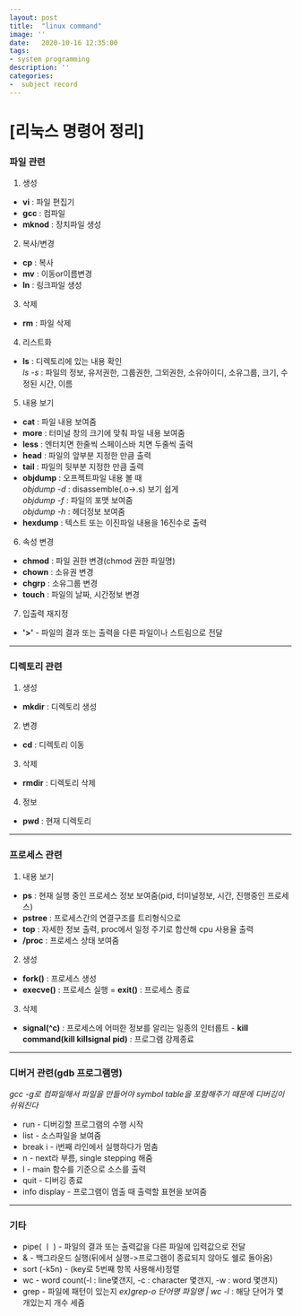 ```yaml
---
layout: post
title:  "linux command"
image: ''
date:   2020-10-16 12:35:00
tags:
- system programming
description: ''
categories:
-  subject record
---
```


# [리눅스 명령어 정리]
### 파일 관련
1. 생성
- **vi** : 파일 편집기 
- **gcc** : 컴파일 
- **mknod** : 장치파일 생성

2. 복사/변경
- **cp** : 복사
- **mv** : 이동or이름변경
- **ln** : 링크파일 생성

3. 삭제
- **rm** : 파일 삭제

4. 리스트화
- **ls** : 디렉토리에 있는 내용 확인<br>
  *ls -s* : 파일의 정보, 유저권한, 그룹권한, 그외권한, 소유아이디, 소유그룹, 크기, 수정된 시간, 이름

5. 내용 보기
- **cat** : 파일 내용 보여줌
- **more** : 터미널 창의 크기에 맞춰 파일 내용 보여줌
- **less** : 엔터치면 한줄씩 스페이스바 치면 두줄씩 출력
- **head** : 파일의 앞부분 지정한 만큼 출력
- **tail** : 파일의 뒷부분 지정한 만큼 출력
- **objdump** : 오프젝트파일 내용 볼 때<br>
 *objdump -d* : disassemble(.o->.s) 보기 쉽게 <br>
 *objdump -f* : 파일의 포맷 보여줌<br>
 *objdump -h* : 헤더정보 보여줌<br>
- **hexdump** : 텍스트 또는 이진파일 내용을 16진수로 출력

6. 속성 변경
- **chmod** : 파일 권한 변경(chmod 권한 파일명)
- **chown** : 소유권 변경
- **chgrp** : 소유그룹 변경
- **touch** : 파일의 날짜, 시간정보 변경

7. 입출력 재지정 
- **'>'** - 파일의 결과 또는 출력을 다른 파일이나 스트림으로 전달

<hr>

### 디렉토리 관련
1. 생성
- **mkdir** : 디렉토리 생성
2. 변경
- **cd** : 디렉토리 이동
3. 삭제
- **rmdir** : 디렉토리 삭제
4. 정보
- **pwd** : 현재 디렉토리

<hr>

### 프로세스 관련
1. 내용 보기
- **ps** : 현재 실행 중인 프로세스 정보 보여줌(pid, 터미널정보, 시간, 진행중인 프로세스)
- **pstree** : 프로세스간의 연결구조를 트리형식으로
- **top** : 자세한 정보 출력, proc에서 일정 주기로 합산해 cpu 사용율 출력
- **/proc** : 프로세스 상태 보여줌
2. 생성
- **fork()** : 프로세스 생성
- **execve()** : 프로세스 실행
= **exit()** : 프로세스 종료
3. 삭제
- **signal(^c)** : 프로세스에 어떠한 정보를 알리는 일종의 인터룹트 - **kill command(kill killsignal pid)** : 프로그램 강제종료

<hr>

### 디버거 관련(gdb 프로그램명)
*gcc -g로 컴파일해서 파일을 만들어야 symbol table을 포함해주기 때문에 디버깅이 쉬워진다*
- run - 디버깅할 프로그램의 수행 시작
- list - 소스파일을 보여줌
- break i - i번째 라인에서 실행하다가 멈춤 
- n - next라 부름, single stepping 해줌
- l - main 함수를 기준으로 소스를 출력
- quit - 디버깅 종료
- info display - 프로그램이 멈출 때 출력할 표현을 보여줌

<hr>

### 기타
- pipe( ㅣ ) - 파일의 결과 또는 출력값을 다른 파일에 입력값으로 전달
- & - 백그라운드 실행(뒤에서 실행->프로그램이 종료되지 않아도 쉘로 돌아옴)
- sort (-k5n) - (key로 5번째 항목 사용해서)정렬
- wc - word count(-l : line몇갠지, -c : character 몇갠지, -w : word 몇갠지)
- grep - 파일에 패턴이 있는지
 *ex)grep-o 단어명 파일명 | wc -l* : 해당 단어가 몇 개있는지 개수 세줌

<!-- <p class="music-read"><a href="spotify:track:4DAZ8UYNpWVIV46aLkN2Qp">Music for reading(spotify)</a></p>

<img src="http://cdn1.tnwcdn.com/wp-content/blogs.dir/1/files/2016/02/raw.gif">

## Sharding ? why ?

Lorem ipsum dolor sit amet, consectetur adipisicing elit. Iste quas, esse laudantium quis ipsa consequuntur iure atque! Necessitatibus quam quidem illum, corrupti molestiae, maxime neque, consequuntur quia alias, modi commodi.Lorem ipsum dolor sit amet, consectetur adipisicing elit. Cupiditate rem ducimus dolores repellat itaque perferendis corporis ex dicta doloremque optio harum excepturi, ut, praesentium asperiores! Voluptatum amet perspiciatis iusto, fugiat!Lorem ipsum dolor sit amet, consectetur adipisicing elit. Harum, libero quia placeat necessitatibus culpa mollitia, illum, quam sed ratione ad eaque suscipit consectetur itaque quasi aperiam. Quaerat, nihil voluptas tenetur?Lorem ipsum dolor sit amet, consectetur adipisicing elit. Eos unde quam autem fugit, aliquam perspiciatis, accusamus numquam, pariatur impedit excepturi debitis repellendus consectetur laboriosam voluptatem temporibus sunt illo magnam! Voluptates.Lorem ipsum dolor sit amet, consectetur adipisicing elit. Ullam repudiandae quidem, fuga eaque, deserunt eius. Aperiam, maxime fuga alias ad vel amet et facere soluta asperiores quasi. A, aperiam, ipsam.

<figure class="foto-legenda">
	<img src="{{ "/assets/img/sharding-gerenciamento-usuarios/ajudando-carregar.jpg"}}" alt="">
	<figcaption> <p>Lorem ipsum dolor sit amet, consectetur adipisicing elit. Repellat architecto minus sed dolorum debitis iste quae harum, fuga commodi libero voluptatum voluptates nemo, assumenda itaque. Placeat neque voluptatem, veritatis quae.</p>
	</figcaption>
</figure>

Lorem ipsum dolor sit amet, consectetur adipisicing elit. Tenetur, illo eaque incidunt voluptatibus minus repudiandae eius consectetur tempore enim quisquam, quia veniam fuga autem, labore quas voluptate suscipit. Omnis, rem!Lorem ipsum dolor sit amet, consectetur adipisicing elit. Vero, veritatis modi libero unde! Sapiente tempora eius cum doloribus, non, provident, veniam placeat veritatis quos possimus asperiores ipsam animi aliquam vel!

<img src="https://octodex.github.com/images/codercat.jpg" alt="">

## Lorem ipsum dolor, alias.?

Lorem ipsum dolor sit amet, consectetur adipisicing elit. Nemo minima veritatis est, unde nesciunt optio debitis. Soluta eos temporibus harum esse eveniet, alias praesentium, sapiente ipsa excepturi reprehenderit ullam ea.

### Warning!

Lorem ipsum dolor sit amet, consectetur adipisicing elit. Atque corporis, fuga sequi cumque in quos excepturi placeat iste! Eaque voluptatum laudantium, recusandae optio! Rem impedit laborum enim minima aliquid, repellendus.<br>
` scalability` Lorem ipsum dolor sit amet, consebus tempora!:

1. <a href="http://dba.stackexchange.com/questions/4508/what-does-horizontal-scaling-mean" target="_blank">What does horizontal scaling mean?</a>
2. <a href="https://blog.openshift.com/best-practices-for-horizontal-application-scaling/" target="_blank">Best Practices For Horizontal Application Scaling</a>
3. <a href="http://www.infoq.com/articles/ebay-scalability-best-practices" target="_blank">Scalability Best Practices: Lessons from eBay</a>
4. <a href="http://stackoverflow.com/questions/5401992/what-does-scale-horizontally-and-scale-vertically-mean" target="_blank">What does scale horizontally and scale vertically mean?</a>

## Lorem ipsum dolor sit amet,res.


{% highlight javascript %}
use admin
db.createUser{
	user: "bonitao",
	pwd: "2016bonitao",
	roles: [{role: "userAdminAnyDatabase", db: "admin"}]
}
{% endhighlight %}

Lorem ipsum dolor sit amet, consectetur adipisicing elit. Cumque asperiores quam fuga tempora nisi consequatur, sequi cum voluptate deleniti quis, perspiciatis commodi beatae modi, iusto ab deserunt corrupti libero doloribus.

{% highlight javascript %}

db.updateUser("bonitao",
{
	pwd: "2016bonitao",
	roles: [{role: "read", db: "assets"}]
})

{% endhighlight %}

Lorem ipsum dolor sit amet, consectetur adipisicing elit. Magni assumenda perferendis, iure atque. Tempore qui blanditiis autem necessitatibus natus soluta voluptas saepe totam animi voluptatum recusandae, nihil maiores et cumque.
-->
